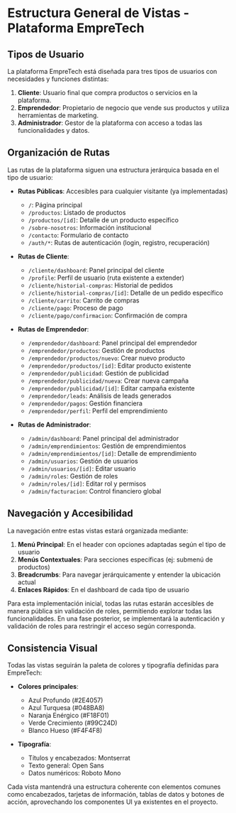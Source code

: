 # Estructura General de Vistas - Plataforma EmpreTech

## Tipos de Usuario

La plataforma EmpreTech está diseñada para tres tipos de usuarios con necesidades y funciones distintas:

1. **Cliente**: Usuario final que compra productos o servicios en la plataforma.
2. **Emprendedor**: Propietario de negocio que vende sus productos y utiliza herramientas de marketing.
3. **Administrador**: Gestor de la plataforma con acceso a todas las funcionalidades y datos.

## Organización de Rutas

Las rutas de la plataforma siguen una estructura jerárquica basada en el tipo de usuario:

- **Rutas Públicas**: Accesibles para cualquier visitante (ya implementadas)
  - `/`: Página principal
  - `/productos`: Listado de productos
  - `/productos/[id]`: Detalle de un producto específico
  - `/sobre-nosotros`: Información institucional
  - `/contacto`: Formulario de contacto
  - `/auth/*`: Rutas de autenticación (login, registro, recuperación)

- **Rutas de Cliente**:
  - `/cliente/dashboard`: Panel principal del cliente
  - `/profile`: Perfil de usuario (ruta existente a extender)
  - `/cliente/historial-compras`: Historial de pedidos
  - `/cliente/historial-compras/[id]`: Detalle de un pedido específico
  - `/cliente/carrito`: Carrito de compras
  - `/cliente/pago`: Proceso de pago
  - `/cliente/pago/confirmacion`: Confirmación de compra

- **Rutas de Emprendedor**:
  - `/emprendedor/dashboard`: Panel principal del emprendedor
  - `/emprendedor/productos`: Gestión de productos
  - `/emprendedor/productos/nuevo`: Crear nuevo producto
  - `/emprendedor/productos/[id]`: Editar producto existente
  - `/emprendedor/publicidad`: Gestión de publicidad
  - `/emprendedor/publicidad/nueva`: Crear nueva campaña
  - `/emprendedor/publicidad/[id]`: Editar campaña existente
  - `/emprendedor/leads`: Análisis de leads generados
  - `/emprendedor/pagos`: Gestión financiera
  - `/emprendedor/perfil`: Perfil del emprendimiento

- **Rutas de Administrador**:
  - `/admin/dashboard`: Panel principal del administrador
  - `/admin/emprendimientos`: Gestión de emprendimientos
  - `/admin/emprendimientos/[id]`: Detalle de emprendimiento
  - `/admin/usuarios`: Gestión de usuarios
  - `/admin/usuarios/[id]`: Editar usuario
  - `/admin/roles`: Gestión de roles
  - `/admin/roles/[id]`: Editar rol y permisos
  - `/admin/facturacion`: Control financiero global

## Navegación y Accesibilidad

La navegación entre estas vistas estará organizada mediante:

1. **Menú Principal**: En el header con opciones adaptadas según el tipo de usuario
2. **Menús Contextuales**: Para secciones específicas (ej: submenú de productos)
3. **Breadcrumbs**: Para navegar jerárquicamente y entender la ubicación actual
4. **Enlaces Rápidos**: En el dashboard de cada tipo de usuario

Para esta implementación inicial, todas las rutas estarán accesibles de manera pública sin validación de roles, permitiendo explorar todas las funcionalidades. En una fase posterior, se implementará la autenticación y validación de roles para restringir el acceso según corresponda.

## Consistencia Visual

Todas las vistas seguirán la paleta de colores y tipografía definidas para EmpreTech:

- **Colores principales**: 
  - Azul Profundo (#2E4057)
  - Azul Turquesa (#048BA8)
  - Naranja Enérgico (#F18F01)
  - Verde Crecimiento (#99C24D)
  - Blanco Hueso (#F4F4F8)

- **Tipografía**:
  - Títulos y encabezados: Montserrat
  - Texto general: Open Sans
  - Datos numéricos: Roboto Mono

Cada vista mantendrá una estructura coherente con elementos comunes como encabezados, tarjetas de información, tablas de datos y botones de acción, aprovechando los componentes UI ya existentes en el proyecto. 